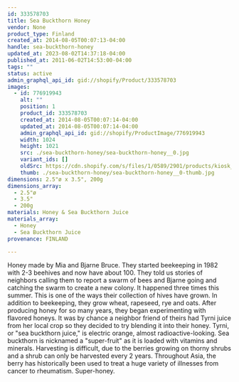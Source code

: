```yaml
---
id: 333578703
title: Sea Buckthorn Honey
vendor: None
product_type: Finland
created_at: 2014-08-05T00:07:13-04:00
handle: sea-buckthorn-honey
updated_at: 2023-08-02T14:37:18-04:00
published_at: 2011-06-02T14:53:00-04:00
tags: ""
status: active
admin_graphql_api_id: gid://shopify/Product/333578703
images:
  - id: 776919943
    alt: ""
    position: 1
    product_id: 333578703
    created_at: 2014-08-05T00:07:14-04:00
    updated_at: 2014-08-05T00:07:14-04:00
    admin_graphql_api_id: gid://shopify/ProductImage/776919943
    width: 1024
    height: 1021
    src: ./sea-buckthorn-honey/sea-buckthorn-honey__0.jpg
    variant_ids: []
    oldSrc: https://cdn.shopify.com/s/files/1/0589/2901/products/kiosk_fi_TYRNIHONEY.jpeg?v=1407211634
    thumb: ./sea-buckthorn-honey/sea-buckthorn-honey__0-thumb.jpg
dimensions: 2.5"ø x 3.5", 200g
dimensions_array:
  - 2.5"ø
  - 3.5"
  - 200g
materials: Honey & Sea Buckthorn Juice
materials_array:
  - Honey
  - Sea Buckthorn Juice
provenance: FINLAND

---
```


Honey made by Mia and Bjarne Bruce. They started beekeeping in 1982 with 2-3 beehives and now have about 100. They told us stories of neighbors calling them to report a swarm of bees and Bjarne going and catching the swarm to create a new colony. It happened three times this summer. This is one of the ways their collection of hives have grown. In addition to beekeeping, they grow wheat, rapeseed, rye and oats. After producing honey for so many years, they began experimenting with flavored honeys. It was by chance a neighbor friend of theirs had Tyrni juice from her local crop so they decided to try blending it into their honey. Tyrni, or "sea buckthorn juice," is electric orange, almost radioactive-looking. Sea buckthorn is nicknamed a "super-fruit" as it is loaded with vitamins and minerals. Harvesting is difficult, due to the berries growing on thorny shrubs and a shrub can only be harvested every 2 years. Throughout Asia, the berry has historically been used to treat a huge variety of illnesses from cancer to rheumatism. Super-honey.